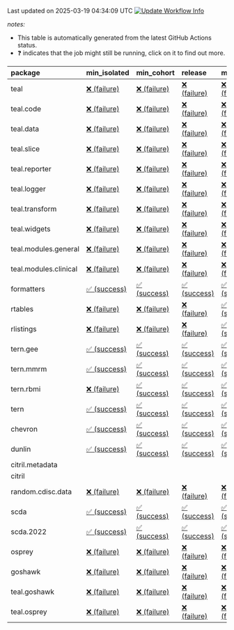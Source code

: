 Last updated on 2025-03-19 04:34:09 UTC [![Update Workflow
Info](https://github.com/averissimo/verdepcheck-status/actions/workflows/update.yaml/badge.svg)](https://github.com/averissimo/verdepcheck-status/actions/workflows/update.yaml)

*notes:*

-   This table is automatically generated from the latest GitHub Actions
    status.
-   ❓ indicates that the job might still be running, click on it to
    find out more.

<table>
<colgroup>
<col style="width: 4%" />
<col style="width: 23%" />
<col style="width: 23%" />
<col style="width: 23%" />
<col style="width: 23%" />
</colgroup>
<thead>
<tr class="header">
<th style="text-align: left;">package</th>
<th style="text-align: left;">min_isolated</th>
<th style="text-align: left;">min_cohort</th>
<th style="text-align: left;">release</th>
<th style="text-align: left;">max</th>
</tr>
</thead>
<tbody>
<tr class="odd">
<td style="text-align: left;">teal</td>
<td
style="text-align: left;"><a href="https://github.com/insightsengineering/teal/actions/runs/13879614673/job/38836492283">❌
(failure)</a></td>
<td
style="text-align: left;"><a href="https://github.com/insightsengineering/teal/actions/runs/13879614673/job/38836491955">❌
(failure)</a></td>
<td
style="text-align: left;"><a href="https://github.com/insightsengineering/teal/actions/runs/13879614673/job/38836491880">❌
(failure)</a></td>
<td
style="text-align: left;"><a href="https://github.com/insightsengineering/teal/actions/runs/13879614673/job/38836492181">❌
(failure)</a></td>
</tr>
<tr class="even">
<td style="text-align: left;">teal.code</td>
<td
style="text-align: left;"><a href="https://github.com/insightsengineering/teal.code/actions/runs/13879625500/job/38836515370">❌
(failure)</a></td>
<td
style="text-align: left;"><a href="https://github.com/insightsengineering/teal.code/actions/runs/13879625500/job/38836515095">❌
(failure)</a></td>
<td
style="text-align: left;"><a href="https://github.com/insightsengineering/teal.code/actions/runs/13879625500/job/38836515487">❌
(failure)</a></td>
<td
style="text-align: left;"><a href="https://github.com/insightsengineering/teal.code/actions/runs/13879625500/job/38836515218">❌
(failure)</a></td>
</tr>
<tr class="odd">
<td style="text-align: left;">teal.data</td>
<td
style="text-align: left;"><a href="https://github.com/insightsengineering/teal.data/actions/runs/13879616477/job/38836495825">❌
(failure)</a></td>
<td
style="text-align: left;"><a href="https://github.com/insightsengineering/teal.data/actions/runs/13879616477/job/38836495683">❌
(failure)</a></td>
<td
style="text-align: left;"><a href="https://github.com/insightsengineering/teal.data/actions/runs/13879616477/job/38836495915">❌
(failure)</a></td>
<td
style="text-align: left;"><a href="https://github.com/insightsengineering/teal.data/actions/runs/13879616477/job/38836495526">❌
(failure)</a></td>
</tr>
<tr class="even">
<td style="text-align: left;">teal.slice</td>
<td
style="text-align: left;"><a href="https://github.com/insightsengineering/teal.slice/actions/runs/13879620302/job/38836504702">❌
(failure)</a></td>
<td
style="text-align: left;"><a href="https://github.com/insightsengineering/teal.slice/actions/runs/13879620302/job/38836504937">❌
(failure)</a></td>
<td
style="text-align: left;"><a href="https://github.com/insightsengineering/teal.slice/actions/runs/13879620302/job/38836504814">❌
(failure)</a></td>
<td
style="text-align: left;"><a href="https://github.com/insightsengineering/teal.slice/actions/runs/13879620302/job/38836504600">❌
(failure)</a></td>
</tr>
<tr class="odd">
<td style="text-align: left;">teal.reporter</td>
<td
style="text-align: left;"><a href="https://github.com/insightsengineering/teal.reporter/actions/runs/13879619059/job/38836502142">❌
(failure)</a></td>
<td
style="text-align: left;"><a href="https://github.com/insightsengineering/teal.reporter/actions/runs/13879619059/job/38836502327">❌
(failure)</a></td>
<td
style="text-align: left;"><a href="https://github.com/insightsengineering/teal.reporter/actions/runs/13879619059/job/38836502432">❌
(failure)</a></td>
<td
style="text-align: left;"><a href="https://github.com/insightsengineering/teal.reporter/actions/runs/13879619059/job/38836502217">❌
(failure)</a></td>
</tr>
<tr class="even">
<td style="text-align: left;">teal.logger</td>
<td
style="text-align: left;"><a href="https://github.com/insightsengineering/teal.logger/actions/runs/13879615556/job/38836493890">❌
(failure)</a></td>
<td
style="text-align: left;"><a href="https://github.com/insightsengineering/teal.logger/actions/runs/13879615556/job/38836493986">❌
(failure)</a></td>
<td
style="text-align: left;"><a href="https://github.com/insightsengineering/teal.logger/actions/runs/13879615556/job/38836494074">❌
(failure)</a></td>
<td
style="text-align: left;"><a href="https://github.com/insightsengineering/teal.logger/actions/runs/13879615556/job/38836493809">❌
(failure)</a></td>
</tr>
<tr class="odd">
<td style="text-align: left;">teal.transform</td>
<td
style="text-align: left;"><a href="https://github.com/insightsengineering/teal.transform/actions/runs/13879619312/job/38836503010">❌
(failure)</a></td>
<td
style="text-align: left;"><a href="https://github.com/insightsengineering/teal.transform/actions/runs/13879619312/job/38836502911">❌
(failure)</a></td>
<td
style="text-align: left;"><a href="https://github.com/insightsengineering/teal.transform/actions/runs/13879619312/job/38836503088">❌
(failure)</a></td>
<td
style="text-align: left;"><a href="https://github.com/insightsengineering/teal.transform/actions/runs/13879619312/job/38836502817">❌
(failure)</a></td>
</tr>
<tr class="even">
<td style="text-align: left;">teal.widgets</td>
<td
style="text-align: left;"><a href="https://github.com/insightsengineering/teal.widgets/actions/runs/13879629779/job/38836524001">❌
(failure)</a></td>
<td
style="text-align: left;"><a href="https://github.com/insightsengineering/teal.widgets/actions/runs/13879629779/job/38836523852">❌
(failure)</a></td>
<td
style="text-align: left;"><a href="https://github.com/insightsengineering/teal.widgets/actions/runs/13879629779/job/38836523926">❌
(failure)</a></td>
<td
style="text-align: left;"><a href="https://github.com/insightsengineering/teal.widgets/actions/runs/13879629779/job/38836523784">❌
(failure)</a></td>
</tr>
<tr class="odd">
<td style="text-align: left;">teal.modules.general</td>
<td
style="text-align: left;"><a href="https://github.com/insightsengineering/teal.modules.general/actions/runs/13879614990/job/38836492701">❌
(failure)</a></td>
<td
style="text-align: left;"><a href="https://github.com/insightsengineering/teal.modules.general/actions/runs/13879614990/job/38836492626">❌
(failure)</a></td>
<td
style="text-align: left;"><a href="https://github.com/insightsengineering/teal.modules.general/actions/runs/13879614990/job/38836492754">❌
(failure)</a></td>
<td
style="text-align: left;"><a href="https://github.com/insightsengineering/teal.modules.general/actions/runs/13879614990/job/38836492664">❌
(failure)</a></td>
</tr>
<tr class="even">
<td style="text-align: left;">teal.modules.clinical</td>
<td
style="text-align: left;"><a href="https://github.com/insightsengineering/teal.modules.clinical/actions/runs/13879624591/job/38836513308">❌
(failure)</a></td>
<td
style="text-align: left;"><a href="https://github.com/insightsengineering/teal.modules.clinical/actions/runs/13879624591/job/38836513400">❌
(failure)</a></td>
<td
style="text-align: left;"><a href="https://github.com/insightsengineering/teal.modules.clinical/actions/runs/13879624591/job/38836513454">❌
(failure)</a></td>
<td
style="text-align: left;"><a href="https://github.com/insightsengineering/teal.modules.clinical/actions/runs/13879624591/job/38836513362">❌
(failure)</a></td>
</tr>
<tr class="odd">
<td style="text-align: left;">formatters</td>
<td
style="text-align: left;"><a href="https://github.com/insightsengineering/formatters/actions/runs/13879620998/job/38933455315">✅
(success)</a></td>
<td
style="text-align: left;"><a href="https://github.com/insightsengineering/formatters/actions/runs/13879620998/job/38933455014">✅
(success)</a></td>
<td
style="text-align: left;"><a href="https://github.com/insightsengineering/formatters/actions/runs/13879620998/job/38933455140">✅
(success)</a></td>
<td
style="text-align: left;"><a href="https://github.com/insightsengineering/formatters/actions/runs/13879620998/job/38933454862">✅
(success)</a></td>
</tr>
<tr class="even">
<td style="text-align: left;">rtables</td>
<td
style="text-align: left;"><a href="https://github.com/insightsengineering/rtables/actions/runs/13879614671/job/38933559378">❌
(failure)</a></td>
<td
style="text-align: left;"><a href="https://github.com/insightsengineering/rtables/actions/runs/13879614671/job/38933558966">❌
(failure)</a></td>
<td
style="text-align: left;"><a href="https://github.com/insightsengineering/rtables/actions/runs/13879614671/job/38933558755">❌
(failure)</a></td>
<td
style="text-align: left;"><a href="https://github.com/insightsengineering/rtables/actions/runs/13879614671/job/38933559145">✅
(success)</a></td>
</tr>
<tr class="odd">
<td style="text-align: left;">rlistings</td>
<td
style="text-align: left;"><a href="https://github.com/insightsengineering/rlistings/actions/runs/13879618998/job/38933547942">❌
(failure)</a></td>
<td
style="text-align: left;"><a href="https://github.com/insightsengineering/rlistings/actions/runs/13879618998/job/38933547792">❌
(failure)</a></td>
<td
style="text-align: left;"><a href="https://github.com/insightsengineering/rlistings/actions/runs/13879618998/job/38933548100">❌
(failure)</a></td>
<td
style="text-align: left;"><a href="https://github.com/insightsengineering/rlistings/actions/runs/13879618998/job/38933547639">✅
(success)</a></td>
</tr>
<tr class="even">
<td style="text-align: left;">tern.gee</td>
<td
style="text-align: left;"><a href="https://github.com/insightsengineering/tern.gee/actions/runs/13879624293/job/38933544830">✅
(success)</a></td>
<td
style="text-align: left;"><a href="https://github.com/insightsengineering/tern.gee/actions/runs/13879624293/job/38933544678">✅
(success)</a></td>
<td
style="text-align: left;"><a href="https://github.com/insightsengineering/tern.gee/actions/runs/13879624293/job/38933544978">✅
(success)</a></td>
<td
style="text-align: left;"><a href="https://github.com/insightsengineering/tern.gee/actions/runs/13879624293/job/38933544418">✅
(success)</a></td>
</tr>
<tr class="odd">
<td style="text-align: left;">tern.mmrm</td>
<td
style="text-align: left;"><a href="https://github.com/insightsengineering/tern.mmrm/actions/runs/13879630069/job/38933538785">✅
(success)</a></td>
<td
style="text-align: left;"><a href="https://github.com/insightsengineering/tern.mmrm/actions/runs/13879630069/job/38933538620">✅
(success)</a></td>
<td
style="text-align: left;"><a href="https://github.com/insightsengineering/tern.mmrm/actions/runs/13879630069/job/38933538930">✅
(success)</a></td>
<td
style="text-align: left;"><a href="https://github.com/insightsengineering/tern.mmrm/actions/runs/13879630069/job/38933539183">✅
(success)</a></td>
</tr>
<tr class="even">
<td style="text-align: left;">tern.rbmi</td>
<td
style="text-align: left;"><a href="https://github.com/insightsengineering/tern.rbmi/actions/runs/13879621942/job/38933534570">❌
(failure)</a></td>
<td
style="text-align: left;"><a href="https://github.com/insightsengineering/tern.rbmi/actions/runs/13879621942/job/38933534079">✅
(success)</a></td>
<td
style="text-align: left;"><a href="https://github.com/insightsengineering/tern.rbmi/actions/runs/13879621942/job/38933534854">✅
(success)</a></td>
<td
style="text-align: left;"><a href="https://github.com/insightsengineering/tern.rbmi/actions/runs/13879621942/job/38933534297">✅
(success)</a></td>
</tr>
<tr class="odd">
<td style="text-align: left;">tern</td>
<td
style="text-align: left;"><a href="https://github.com/insightsengineering/tern/actions/runs/13879619007/job/38933531884">✅
(success)</a></td>
<td
style="text-align: left;"><a href="https://github.com/insightsengineering/tern/actions/runs/13879619007/job/38933531645">✅
(success)</a></td>
<td
style="text-align: left;"><a href="https://github.com/insightsengineering/tern/actions/runs/13879619007/job/38933532085">✅
(success)</a></td>
<td
style="text-align: left;"><a href="https://github.com/insightsengineering/tern/actions/runs/13879619007/job/38933531463">✅
(success)</a></td>
</tr>
<tr class="even">
<td style="text-align: left;">chevron</td>
<td
style="text-align: left;"><a href="https://github.com/insightsengineering/chevron/actions/runs/13879625251/job/38933528538">✅
(success)</a></td>
<td
style="text-align: left;"><a href="https://github.com/insightsengineering/chevron/actions/runs/13879625251/job/38933528393">✅
(success)</a></td>
<td
style="text-align: left;"><a href="https://github.com/insightsengineering/chevron/actions/runs/13879625251/job/38933528849">✅
(success)</a></td>
<td
style="text-align: left;"><a href="https://github.com/insightsengineering/chevron/actions/runs/13879625251/job/38933528688">✅
(success)</a></td>
</tr>
<tr class="odd">
<td style="text-align: left;">dunlin</td>
<td
style="text-align: left;"><a href="https://github.com/insightsengineering/dunlin/actions/runs/12616307113/job/35157393605">✅
(success)</a></td>
<td
style="text-align: left;"><a href="https://github.com/insightsengineering/dunlin/actions/runs/12616307113/job/35157393258">✅
(success)</a></td>
<td
style="text-align: left;"><a href="https://github.com/insightsengineering/dunlin/actions/runs/12616307113/job/35157393356">✅
(success)</a></td>
<td
style="text-align: left;"><a href="https://github.com/insightsengineering/dunlin/actions/runs/12616307113/job/35157393468">✅
(success)</a></td>
</tr>
<tr class="even">
<td style="text-align: left;">citril.metadata</td>
<td style="text-align: left;"></td>
<td style="text-align: left;"></td>
<td style="text-align: left;"></td>
<td style="text-align: left;"></td>
</tr>
<tr class="odd">
<td style="text-align: left;">citril</td>
<td style="text-align: left;"></td>
<td style="text-align: left;"></td>
<td style="text-align: left;"></td>
<td style="text-align: left;"></td>
</tr>
<tr class="even">
<td style="text-align: left;">random.cdisc.data</td>
<td
style="text-align: left;"><a href="https://github.com/insightsengineering/random.cdisc.data/actions/runs/13879621817/job/38836507393">❌
(failure)</a></td>
<td
style="text-align: left;"><a href="https://github.com/insightsengineering/random.cdisc.data/actions/runs/13879621817/job/38836507121">❌
(failure)</a></td>
<td
style="text-align: left;"><a href="https://github.com/insightsengineering/random.cdisc.data/actions/runs/13879621817/job/38836507548">❌
(failure)</a></td>
<td
style="text-align: left;"><a href="https://github.com/insightsengineering/random.cdisc.data/actions/runs/13879621817/job/38836507263">❌
(failure)</a></td>
</tr>
<tr class="odd">
<td style="text-align: left;">scda</td>
<td
style="text-align: left;"><a href="https://github.com/insightsengineering/scda/actions/runs/10437595381/job/28903950666">✅
(success)</a></td>
<td
style="text-align: left;"><a href="https://github.com/insightsengineering/scda/actions/runs/10437595381/job/28903950617">✅
(success)</a></td>
<td
style="text-align: left;"><a href="https://github.com/insightsengineering/scda/actions/runs/10437595381/job/28903950725">✅
(success)</a></td>
<td
style="text-align: left;"><a href="https://github.com/insightsengineering/scda/actions/runs/10437595381/job/28903950525">✅
(success)</a></td>
</tr>
<tr class="even">
<td style="text-align: left;">scda.2022</td>
<td
style="text-align: left;"><a href="https://github.com/insightsengineering/scda.2022/actions/runs/10336794308/job/28612920887">✅
(success)</a></td>
<td
style="text-align: left;"><a href="https://github.com/insightsengineering/scda.2022/actions/runs/10336794308/job/28612920603">✅
(success)</a></td>
<td
style="text-align: left;"><a href="https://github.com/insightsengineering/scda.2022/actions/runs/10336794308/job/28612920985">✅
(success)</a></td>
<td
style="text-align: left;"><a href="https://github.com/insightsengineering/scda.2022/actions/runs/10336794308/job/28612920798">✅
(success)</a></td>
</tr>
<tr class="odd">
<td style="text-align: left;">osprey</td>
<td
style="text-align: left;"><a href="https://github.com/insightsengineering/osprey/actions/runs/13879625791/job/38836515823">❌
(failure)</a></td>
<td
style="text-align: left;"><a href="https://github.com/insightsengineering/osprey/actions/runs/13879625791/job/38836515717">❌
(failure)</a></td>
<td
style="text-align: left;"><a href="https://github.com/insightsengineering/osprey/actions/runs/13879625791/job/38836515935">❌
(failure)</a></td>
<td
style="text-align: left;"><a href="https://github.com/insightsengineering/osprey/actions/runs/13879625791/job/38836515605">❌
(failure)</a></td>
</tr>
<tr class="even">
<td style="text-align: left;">goshawk</td>
<td
style="text-align: left;"><a href="https://github.com/insightsengineering/goshawk/actions/runs/13879620922/job/38836505764">❌
(failure)</a></td>
<td
style="text-align: left;"><a href="https://github.com/insightsengineering/goshawk/actions/runs/13879620922/job/38836505556">❌
(failure)</a></td>
<td
style="text-align: left;"><a href="https://github.com/insightsengineering/goshawk/actions/runs/13879620922/job/38836505887">❌
(failure)</a></td>
<td
style="text-align: left;"><a href="https://github.com/insightsengineering/goshawk/actions/runs/13879620922/job/38836505644">❌
(failure)</a></td>
</tr>
<tr class="odd">
<td style="text-align: left;">teal.goshawk</td>
<td
style="text-align: left;"><a href="https://github.com/insightsengineering/teal.goshawk/actions/runs/13879619905/job/38836503794">❌
(failure)</a></td>
<td
style="text-align: left;"><a href="https://github.com/insightsengineering/teal.goshawk/actions/runs/13879619905/job/38836503977">❌
(failure)</a></td>
<td
style="text-align: left;"><a href="https://github.com/insightsengineering/teal.goshawk/actions/runs/13879619905/job/38836503872">❌
(failure)</a></td>
<td
style="text-align: left;"><a href="https://github.com/insightsengineering/teal.goshawk/actions/runs/13879619905/job/38836503692">❌
(failure)</a></td>
</tr>
<tr class="even">
<td style="text-align: left;">teal.osprey</td>
<td
style="text-align: left;"><a href="https://github.com/insightsengineering/teal.osprey/actions/runs/13879625179/job/38836514804">❌
(failure)</a></td>
<td
style="text-align: left;"><a href="https://github.com/insightsengineering/teal.osprey/actions/runs/13879625179/job/38836514594">❌
(failure)</a></td>
<td
style="text-align: left;"><a href="https://github.com/insightsengineering/teal.osprey/actions/runs/13879625179/job/38836514715">❌
(failure)</a></td>
<td
style="text-align: left;"><a href="https://github.com/insightsengineering/teal.osprey/actions/runs/13879625179/job/38836514502">❌
(failure)</a></td>
</tr>
</tbody>
</table>
